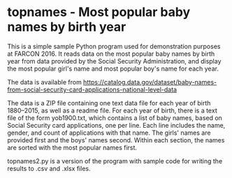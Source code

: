 # topnames - Most popular baby names by birth year

This is a simple sample Python program used for demonstration purposes
at FARCON 2016. It reads data on the most popular baby names by birth
year from data provided by the Social Security Administration, and
display the most popular girl's name and most popular boy's name for
each year.

The data is available from
https://catalog.data.gov/dataset/baby-names-from-social-security-card-applications-national-level-data

The data is a ZIP file containing one text data file for each year of
birth 1880–2015, as well as a readme file. For each year of birth,
there is a text file of the form yob1900.txt, which contains a list of
baby names, based on Social Security card applications, one per
line. Each line includes the name, gender, and count of applications
with that name. The girls' names are provided first and the boys'
names second. Within each section, the names are sorted with the most
popular names first.

topnames2.py is a version of the program with sample code for writing
the results to .csv and .xlsx files.
